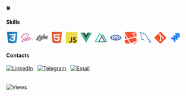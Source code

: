 :four_leaf_clover:
<br>

<h4>Skills</h4>
<div>
  <img src="https://github.com/devicons/devicon/blob/master/icons/css3/css3-original.svg"  title="CSS3" alt="CSS3" width="32" height="32"/>&nbsp;
  <img src="https://github.com/devicons/devicon/blob/master/icons/sass/sass-original.svg"  title="SASS" alt="SASS" width="32" height="32"/>&nbsp;
  <img src="https://github.com/devicons/devicon/blob/master/icons/stylus/stylus-original.svg"  title="Stylus" alt="Stylus" width="32" height="32"/>&nbsp;
  <img src="https://github.com/devicons/devicon/blob/master/icons/html5/html5-original.svg" title="HTML5" alt="HTML5" width="32" height="32"/>&nbsp;
  <img src="https://github.com/devicons/devicon/blob/master/icons/javascript/javascript-original.svg" title="JavaScript" alt="JavaScript" width="32" height="32"/>&nbsp;
  <img src="https://github.com/devicons/devicon/blob/master/icons/vuejs/vuejs-original.svg" title="VueJS" alt="VueJS" width="32" height="32"/>&nbsp;
  <img src="https://github.com/devicons/devicon/blob/master/icons/nuxtjs/nuxtjs-original.svg" title="NuxtJS" alt="NuxtJS" width="32" height="32"/>&nbsp;
  <img src="https://github.com/devicons/devicon/blob/master/icons/php/php-plain.svg" title="PHP" alt="PHP" width="32" height="32"/>&nbsp;
  <img src="https://github.com/devicons/devicon/blob/master/icons/laravel/laravel-plain.svg" title="Laravel" alt="Laravel" width="32" height="32"/>&nbsp;
  <img src="https://github.com/devicons/devicon/blob/master/icons/mysql/mysql-original.svg" title="MySQL"  alt="MySQL" width="32" height="32"/>&nbsp;
  <img src="https://github.com/devicons/devicon/blob/master/icons/git/git-original.svg" title="Git" alt="Git" width="32" height="32"/>&nbsp;
  <img src="https://github.com/devicons/devicon/blob/master/icons/jira/jira-original.svg" title="Jira" alt="Jira" width="32" height="32"/>&nbsp;
</div>

<h4>Contacts</h4>
<div>
  <a href="https://www.linkedin.com/in/j-tap/" target="_blank"><img src="https://img.shields.io/badge/LinkedIn-0A66C2?logo=linkedin&logoColor=white&style=flat-square" alt="LinkedIn"></a>
  &nbsp;
  <a href="https://t.me/j_tap" target="_blank"><img src="https://img.shields.io/badge/Telegram-26A5E4?logo=telegram&logoColor=white&style=flat-square" alt="Telegram"></a>
  &nbsp;
  <a href="mailto:j-tap@ya.ru" target="_blank"><img src="https://img.shields.io/badge/Email-D34335?logo=data:image/png;base64,iVBORw0KGgoAAAANSUhEUgAAAAwAAAAMCAYAAABWdVznAAAABmJLR0QA/wD/AP+gvaeTAAAAo0lEQVQokZWQIQ7CUAxA3x8SwxVIdgaYxWDQCO6CRODBcAKugMMRSLjBBA6BmcGyh2ALy0jg80zT9rVpCn8S1BEwiPRPQS2AXuRAkQArwAhZYJ0AJTAFim+bK6fEF3t1qB785Kxm6k6VRuOmTtSlWla1jTpWr7UU1Ob9D2ABHKs8A+ZApxbaAzWXKvbbjaDmQBrxJYA8qCkwA7o/5DuwjVz85gn7TYFwSET6CwAAAABJRU5ErkJggg==&logoColor=white&style=flat-square" alt="Email"></a>
</div>
<br><br>
<div>
    <img src="https://komarev.com/ghpvc/?username=j-tap&color=161B22&style=flat-square&label=Views" alt="Views"/>
</div>
<br>

<!--
<div>
    <img src="https://github-readme-stats.vercel.app/api/top-langs/?username=j-tap&layout=compact&theme=synthwave&langs_count=6&hide_title=true&range=last_6_months" alt="Stats"/>
</div>
-->

<!--
**j-tap/j-tap** is a ✨ _special_ ✨ repository because its `README.md` (this file) appears on your GitHub profile.

Here are some ideas to get you started:

- 🔭 I’m currently working on ...
- 🌱 I’m currently learning ...
- 👯 I’m looking to collaborate on ...
- 🤔 I’m looking for help with ...
- 💬 Ask me about ...
- 📫 How to reach me: ...
- 😄 Pronouns: ...
- ⚡ Fun fact: ...
-->
